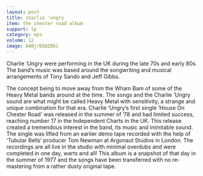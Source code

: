 ```yaml
---
layout: post
title: charlie 'ungry
item: the chester road album
support: lp
category: eps
volume: 12
image: A4BjrDSQZ861
---
```


Charlie ‘Ungry were performing in the UK during the late 70s and early 80s. The band’s music was based around the songwriting and musical arrangements of Tony Sando and Jeff Gibbs.

The concept being to move away from the Wham Bam of some of the Heavy Metal bands around at the time. The songs and the Charlie ‘Ungry sound are what might be called Heavy Metal with sensitivity, a strange and unique combination for that era. Charlie ‘Ungry’s first single ‘House On Chester Road’ was released in the summer of ’78 and had limited success, reaching number 17 in the Independent Charts in the UK. This release created a tremendous interest in the band, its music and inimitable sound. The single was lifted from an earlier demo tape recorded with the help of ‘Tubular Bells’ producer Tom Newman at Argonaut Studios in London. The recordings are all live in the studio with minimal overdubs and were completed in one day, warts and all! This album is a snapshot of that day in the summer of 1977 and the songs have been transferred with no re-mastering from a rather dusty original tape.
